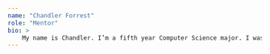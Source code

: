 ```yaml
---
name: "Chandler Forrest"
role: "Mentor"
bio: >
    My name is Chandler. I’m a fifth year Computer Science major. I was originally majoring in Chemistry and was lucky enough to switch into CS at the beginning of my third year and have loved it ever since! I did an internship last summer at a remote company in downtown Santa Barbara slinging Java code, and this summer I’m doing programming language research under Ben Hardekopf in the PLλab. I’m also one of the head coordinators for SB Hacks, UCSB’s yearly hackathon, and a product manager for GoGaucho. In my free time I like to (very slowly) learn new programming languages, visit National Parks, and collect video games. I have taken every single required upper division course so if you have any questions about CS or UCSB undergrad, I’m your guy. Cheers!
---
```


